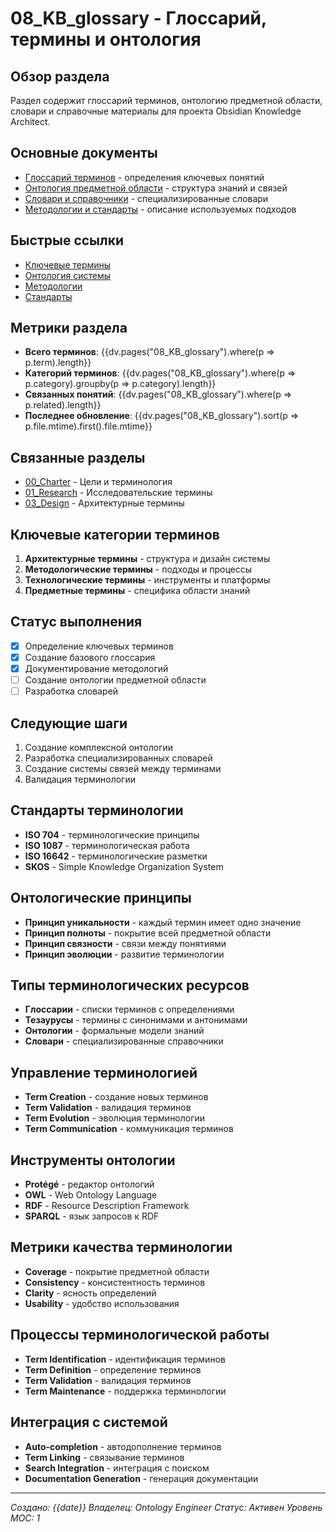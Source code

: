 # 08_KB_glossary - Глоссарий, термины и онтология

## Обзор раздела
Раздел содержит глоссарий терминов, онтологию предметной области, словари и справочные материалы для проекта Obsidian Knowledge Architect.

## Основные документы
- [Глоссарий терминов](glossary.md) - определения ключевых понятий
- [Онтология предметной области](ontology.md) - структура знаний и связей
- [Словари и справочники](dictionaries.md) - специализированные словари
- [Методологии и стандарты](methodologies.md) - описание используемых подходов

## Быстрые ссылки
- [Ключевые термины](glossary.md#ключевые-термины)
- [Онтология системы](ontology.md#онтология-системы)
- [Методологии](methodologies.md#используемые-методологии)
- [Стандарты](methodologies.md#применяемые-стандарты)

## Метрики раздела
- **Всего терминов**: {{dv.pages("08_KB_glossary").where(p => p.term).length}}
- **Категорий терминов**: {{dv.pages("08_KB_glossary").where(p => p.category).groupby(p => p.category).length}}
- **Связанных понятий**: {{dv.pages("08_KB_glossary").where(p => p.related).length}}
- **Последнее обновление**: {{dv.pages("08_KB_glossary").sort(p => p.file.mtime).first().file.mtime}}

## Связанные разделы
- [00_Charter](../00_Charter/_index.md) - Цели и терминология
- [01_Research](../01_Research/_index.md) - Исследовательские термины
- [03_Design](../03_Design/_index.md) - Архитектурные термины

## Ключевые категории терминов
1. **Архитектурные термины** - структура и дизайн системы
2. **Методологические термины** - подходы и процессы
3. **Технологические термины** - инструменты и платформы
4. **Предметные термины** - специфика области знаний

## Статус выполнения
- [x] Определение ключевых терминов
- [x] Создание базового глоссария
- [x] Документирование методологий
- [ ] Создание онтологии предметной области
- [ ] Разработка словарей

## Следующие шаги
1. Создание комплексной онтологии
2. Разработка специализированных словарей
3. Создание системы связей между терминами
4. Валидация терминологии

## Стандарты терминологии
- **ISO 704** - терминологические принципы
- **ISO 1087** - терминологическая работа
- **ISO 16642** - терминологические разметки
- **SKOS** - Simple Knowledge Organization System

## Онтологические принципы
- **Принцип уникальности** - каждый термин имеет одно значение
- **Принцип полноты** - покрытие всей предметной области
- **Принцип связности** - связи между понятиями
- **Принцип эволюции** - развитие терминологии

## Типы терминологических ресурсов
- **Глоссарии** - списки терминов с определениями
- **Тезаурусы** - термины с синонимами и антонимами
- **Онтологии** - формальные модели знаний
- **Словари** - специализированные справочники

## Управление терминологией
- **Term Creation** - создание новых терминов
- **Term Validation** - валидация терминов
- **Term Evolution** - эволюция терминологии
- **Term Communication** - коммуникация терминов

## Инструменты онтологии
- **Protégé** - редактор онтологий
- **OWL** - Web Ontology Language
- **RDF** - Resource Description Framework
- **SPARQL** - язык запросов к RDF

## Метрики качества терминологии
- **Coverage** - покрытие предметной области
- **Consistency** - консистентность терминов
- **Clarity** - ясность определений
- **Usability** - удобство использования

## Процессы терминологической работы
- **Term Identification** - идентификация терминов
- **Term Definition** - определение терминов
- **Term Validation** - валидация терминов
- **Term Maintenance** - поддержка терминологии

## Интеграция с системой
- **Auto-completion** - автодополнение терминов
- **Term Linking** - связывание терминов
- **Search Integration** - интеграция с поиском
- **Documentation Generation** - генерация документации

---
*Создано: {{date}}*
*Владелец: Ontology Engineer*
*Статус: Активен*
*Уровень MOC: 1*
